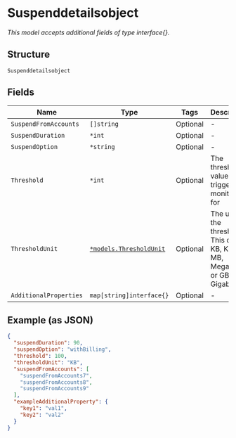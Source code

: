 
# Suspenddetailsobject

*This model accepts additional fields of type interface{}.*

## Structure

`Suspenddetailsobject`

## Fields

| Name | Type | Tags | Description |
|  --- | --- | --- | --- |
| `SuspendFromAccounts` | `[]string` | Optional | - |
| `SuspendDuration` | `*int` | Optional | - |
| `SuspendOption` | `*string` | Optional | - |
| `Threshold` | `*int` | Optional | The threshold value the trigger monitors for |
| `ThresholdUnit` | [`*models.ThresholdUnit`](../../doc/models/threshold-unit.md) | Optional | The units of the threshold. This can be KB, Kilobits, MB, Megabits, or GB, Gigabits |
| `AdditionalProperties` | `map[string]interface{}` | Optional | - |

## Example (as JSON)

```json
{
  "suspendDuration": 90,
  "suspendOption": "withBilling",
  "threshold": 100,
  "thresholdUnit": "KB",
  "suspendFromAccounts": [
    "suspendFromAccounts7",
    "suspendFromAccounts8",
    "suspendFromAccounts9"
  ],
  "exampleAdditionalProperty": {
    "key1": "val1",
    "key2": "val2"
  }
}
```

